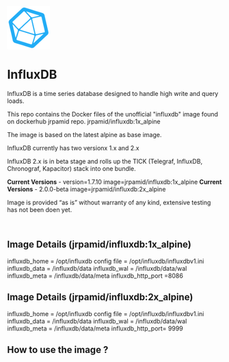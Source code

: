 <img src="logo.png" style="width:100px;"/>


# InfluxDB

InfluxDB is a time series database designed to handle high write and query loads.

This repo contains the Docker files of the unofficial "influxdb" image found on dockerhub jrpamid repo. jrpamid/influxdb:1x_alpine

The image is based on the latest alpine as base image. 

InfluxDB currently has two  versionx 1.x and 2.x

InfluxDB 2.x is in beta stage and rolls up the TICK (Telegraf, InfluxDB, Chronograf, Kapacitor) stack into one bundle. 


<strong>Current Versions</strong> - version=1.7.10  image=jrpamid/influxdb:1x_alpine
<strong>Current Versions</strong> - 2.0.0-beta  image=jrpamid/influxdb:2x_alpine


Image is provided “as is” without warranty of any kind, extensive testing has not been doen yet.


<br>

## Image Details (jrpamid/influxdb:1x_alpine)

influxdb_home = /opt/influxdb
config file   = /opt/influxdb/influxdbv1.ini
influxdb_data = /influxdb/data
influxdb_wal = /influxdb/data/wal
influxdb_meta = /influxdb/data/meta
influxdb_http_port =8086

## Image Details (jrpamid/influxdb:2x_alpine)

influxdb_home = /opt/influxdb
config file   = /opt/influxdb/influxdbv1.ini
influxdb_data = /influxdb/data
influxdb_wal = /influxdb/data/wal
influxdb_meta = /influxdb/data/meta
influxdb_http_port= 9999
<br>


## How to use the image ?


